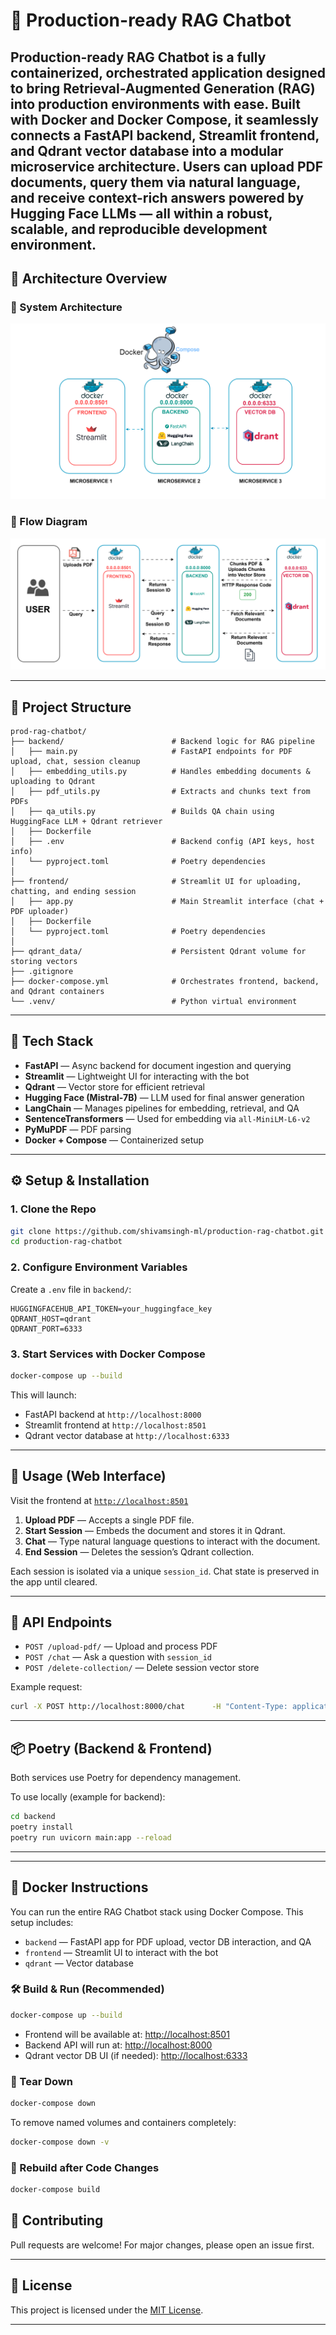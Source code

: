 # 🧠 Production-ready RAG Chatbot
Production-ready RAG Chatbot is a fully containerized, orchestrated application designed to bring Retrieval-Augmented Generation (RAG) into production environments with ease. Built with Docker and Docker Compose, it seamlessly connects a FastAPI backend, Streamlit frontend, and Qdrant vector database into a modular microservice architecture. Users can upload PDF documents, query them via natural language, and receive context-rich answers powered by Hugging Face LLMs — all within a robust, scalable, and reproducible development environment.
---

## 📸 Architecture Overview

### 🧱 System Architecture
![Architecture](assets/Architecture.drawio.svg)

### 🔄 Flow Diagram
![Flow](assets/Flow_Diagram.drawio.svg)

---

## 📁 Project Structure

```text
prod-rag-chatbot/
├── backend/                        # Backend logic for RAG pipeline
│   ├── main.py                     # FastAPI endpoints for PDF upload, chat, session cleanup
│   ├── embedding_utils.py          # Handles embedding documents & uploading to Qdrant
│   ├── pdf_utils.py                # Extracts and chunks text from PDFs
│   ├── qa_utils.py                 # Builds QA chain using HuggingFace LLM + Qdrant retriever
│   ├── Dockerfile
│   ├── .env                        # Backend config (API keys, host info)
│   └── pyproject.toml              # Poetry dependencies
│
├── frontend/                       # Streamlit UI for uploading, chatting, and ending session
│   ├── app.py                      # Main Streamlit interface (chat + PDF uploader)
│   ├── Dockerfile
│   └── pyproject.toml              # Poetry dependencies
│
├── qdrant_data/                    # Persistent Qdrant volume for storing vectors
├── .gitignore
├── docker-compose.yml              # Orchestrates frontend, backend, and Qdrant containers
└── .venv/                          # Python virtual environment
```

---

## 🧰 Tech Stack

- **FastAPI** — Async backend for document ingestion and querying
- **Streamlit** — Lightweight UI for interacting with the bot
- **Qdrant** — Vector store for efficient retrieval
- **Hugging Face (Mistral-7B)** — LLM used for final answer generation
- **LangChain** — Manages pipelines for embedding, retrieval, and QA
- **SentenceTransformers** — Used for embedding via `all-MiniLM-L6-v2`
- **PyMuPDF** — PDF parsing
- **Docker + Compose** — Containerized setup

---

## ⚙️ Setup & Installation

### 1. Clone the Repo

```bash
git clone https://github.com/shivamsingh-ml/production-rag-chatbot.git
cd production-rag-chatbot
```

### 2. Configure Environment Variables

Create a `.env` file in `backend/`:

```env
HUGGINGFACEHUB_API_TOKEN=your_huggingface_key
QDRANT_HOST=qdrant
QDRANT_PORT=6333
```

### 3. Start Services with Docker Compose

```bash
docker-compose up --build
```

This will launch:
- FastAPI backend at `http://localhost:8000`
- Streamlit frontend at `http://localhost:8501`
- Qdrant vector database at `http://localhost:6333`

---

## 🚀 Usage (Web Interface)

Visit the frontend at [`http://localhost:8501`](http://localhost:8501)

1. **Upload PDF** — Accepts a single PDF file.
2. **Start Session** — Embeds the document and stores it in Qdrant.
3. **Chat** — Type natural language questions to interact with the document.
4. **End Session** — Deletes the session’s Qdrant collection.

Each session is isolated via a unique `session_id`. Chat state is preserved in the app until cleared.

---

## 🧪 API Endpoints

- `POST /upload-pdf/` — Upload and process PDF
- `POST /chat` — Ask a question with `session_id`
- `POST /delete-collection/` — Delete session vector store

Example request:

```bash
curl -X POST http://localhost:8000/chat      -H "Content-Type: application/json"      -d '{"query": "Summarize the document", "session_id": "abc-123"}'
```

---

## 📦 Poetry (Backend & Frontend)

Both services use Poetry for dependency management.

To use locally (example for backend):

```bash
cd backend
poetry install
poetry run uvicorn main:app --reload
```

---


---

## 🐳 Docker Instructions

You can run the entire RAG Chatbot stack using Docker Compose. This setup includes:

- `backend` — FastAPI app for PDF upload, vector DB interaction, and QA
- `frontend` — Streamlit UI to interact with the bot
- `qdrant` — Vector database

### 🛠️ Build & Run (Recommended)

```bash
docker-compose up --build
```

- Frontend will be available at: [http://localhost:8501](http://localhost:8501)
- Backend API will run at: [http://localhost:8000](http://localhost:8000)
- Qdrant vector DB UI (if needed): [http://localhost:6333](http://localhost:6333)

### 🧼 Tear Down

```bash
docker-compose down
```

To remove named volumes and containers completely:

```bash
docker-compose down -v
```

### 🔄 Rebuild after Code Changes

```bash
docker-compose build
```


## 🤝 Contributing

Pull requests are welcome! For major changes, please open an issue first.

---

## 📄 License

This project is licensed under the [MIT License](LICENSE).

---

